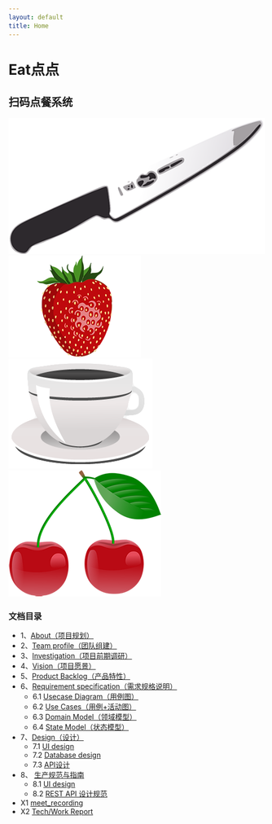 ```yaml
---
layout: default
title: Home
---
```


<div class="main-wrapper">
  <div class="main-content">
    <h1>
      Eat点点
    </h1>
    <h2>
      扫码点餐系统
    </h2>
    <div class="main-content-images">
      <div>
        <img src="https://raw.githubusercontent.com/ChickenDinner8/ChickenDinner8.github.io/master/public/img/lun/kitchen-29322.png" />
      </div>
      <div>
        <img src="https://raw.githubusercontent.com/ChickenDinner8/ChickenDinner8.github.io/master/public/img/lun/eat-1299323.png" />
      </div>
      <div>
        <img src="https://raw.githubusercontent.com/ChickenDinner8/ChickenDinner8.github.io/master/public/img/lun/coffee-3064397.png" />
      </div>
      <div>
        <img src="https://raw.githubusercontent.com/ChickenDinner8/ChickenDinner8.github.io/master/public/img/lun/cherry-105141.png" />
      </div>
    </div>
  </div>
</div>

<div markdown="1">

### 文档目录

+ 1、[About（项目规划）](https://chickendinner8.github.io/2018/04/15/plan.html)
+ 2、[Team profile（团队组建）](https://chickendinner8.github.io/2018/04/11/team_profile.html)
+ 3、[Investigation（项目前期调研）](https://chickendinner8.github.io/2018/04/11/investigation.html)
+ 4、[Vision（项目愿景）](https://chickendinner8.github.io/2018/04/11/vision.html)
+ 5、[Product Backlog（产品特性）](https://chickendinner8.github.io/2018/04/11/backlog.html)
+ 6、[Requirement specification（需求规格说明）](https://chickendinner8.github.io/2018/04/21/需求说明书.html)
  - 6.1 [Usecase Diagram（用例图）](https://chickendinner8.github.io/2018/04/21/需求说明书.html)
  - 6.2 [Use Cases（用例+活动图）](https://chickendinner8.github.io/2018/04/21/需求说明书.html)
  - 6.3 [Domain Model（领域模型）](https://chickendinner8.github.io/2018/04/21/需求说明书.html)
  - 6.4 [State Model（状态模型）](https://chickendinner8.github.io/2018/04/21/需求说明书.html)
+ 7、[Design（设计）](https://chickendinner8.github.io/2018/04/21/design.html)
  - 7.1 [UI design](https://chickendinner8.github.io/2018/04/21/design.html)
  - 7.2 [Database design](https://chickendinner8.github.io/2018/04/21/design.html)
  - 7.3 [API设计](https://chickendinner8.github.io/2018/04/21/design.html)
+ 8、 [生产规范与指南](https://chickendinner8.github.io/2018/04/15/生产规范与指南.html)
  - 8.1 [UI design](https://chickendinner8.github.io/2018/04/15/生产规范与指南.html)
  - 8.2 [REST API 设计规范](https://chickendinner8.github.io/2018/04/15/生产规范与指南.html)
+ X1 [meet_recording](https://chickendinner8.github.io/2018/04/11/meeting.html)
+ X2 [Tech/Work Report](https://chickendinner8.github.io/2018/04/11/work_report.html)
</div>
